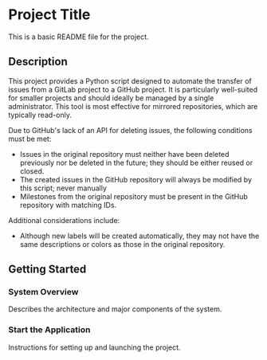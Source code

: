 # Project Title

This is a basic README file for the project.

## Description

This project provides a Python script designed to automate the transfer of issues from a GitLab project to a GitHub project. It is particularly well-suited for smaller projects and should ideally be managed by a single administrator. This tool is most effective for mirrored repositories, which are typically read-only.

Due to GitHub's lack of an API for deleting issues, the following conditions must be met:

- Issues in the original repository must neither have been deleted previously nor be deleted in the future; they should be either reused or closed.
- The created issues in the GitHub repository will always be modified by this script; never manually
- Milestones from the original repository must be present in the GitHub repository with matching IDs.

Additional considerations include:

- Although new labels will be created automatically, they may not have the same descriptions or colors as those in the original repository.

## Getting Started

### System Overview

Describes the architecture and major components of the system.

### Start the Application

Instructions for setting up and launching the project.
